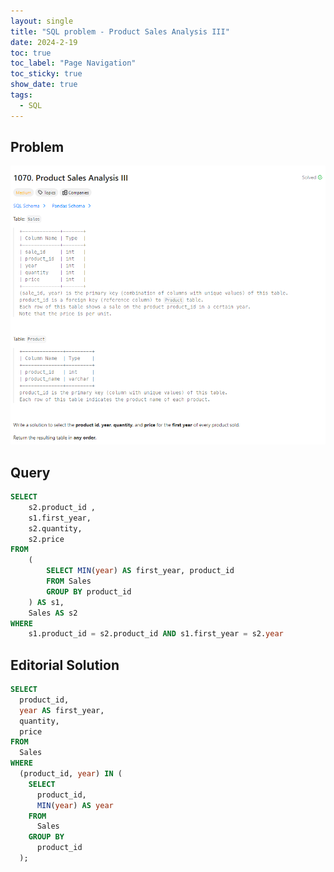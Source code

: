 ```yaml
---
layout: single
title: "SQL problem - Product Sales Analysis III"
date: 2024-2-19
toc: true
toc_label: "Page Navigation"
toc_sticky: true
show_date: true
tags:
  - SQL
---
```


## Problem

[![problem-1070](/assets/images/2024-02-19_11-40-54-problem-1070-sql.png)](/assets/images/2024-02-19_11-40-54-problem-1070-sql.png)

## Query

```sql
SELECT
    s2.product_id ,
    s1.first_year,
    s2.quantity,
    s2.price
FROM
    (
        SELECT MIN(year) AS first_year, product_id
        FROM Sales
        GROUP BY product_id
    ) AS s1,
    Sales AS s2
WHERE
    s1.product_id = s2.product_id AND s1.first_year = s2.year
```

## Editorial Solution

```sql
SELECT
  product_id,
  year AS first_year,
  quantity,
  price
FROM
  Sales
WHERE
  (product_id, year) IN (
    SELECT
      product_id,
      MIN(year) AS year
    FROM
      Sales
    GROUP BY
      product_id
  );
```
